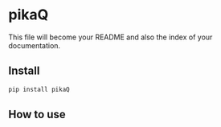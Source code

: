 pikaQ
================

<!-- WARNING: THIS FILE WAS AUTOGENERATED! DO NOT EDIT! -->

This file will become your README and also the index of your
documentation.

## Install

``` sh
pip install pikaQ
```

## How to use
